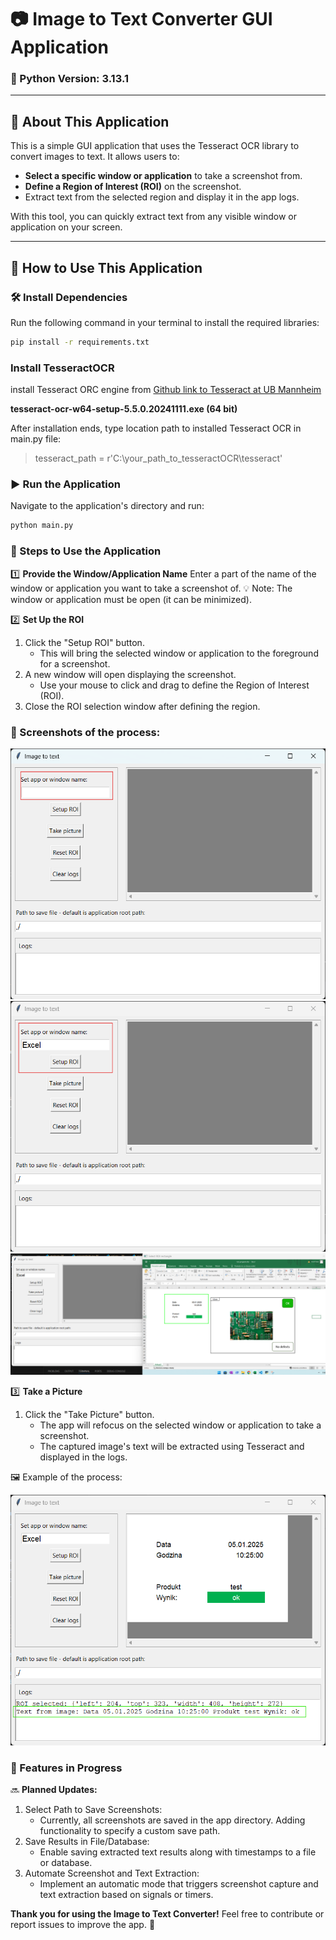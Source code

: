 # 📷 Image to Text Converter GUI Application

### 🐍 Python Version: 3.13.1

---

## 🌟 About This Application

This is a simple GUI application that uses the Tesseract OCR library to convert images to text. It allows users to:

- **Select a specific window or application** to take a screenshot from.
- **Define a Region of Interest (ROI)** on the screenshot.
- Extract text from the selected region and display it in the app logs.

With this tool, you can quickly extract text from any visible window or application on your screen.

---

## 🚀 How to Use This Application

### 🛠️ Install Dependencies

Run the following command in your terminal to install the required libraries:

```bash
pip install -r requirements.txt
```

### Install TesseractOCR

install Tesseract ORC engine from 
[Github link to Tesseract at UB Mannheim](https://github.com/UB-Mannheim/tesseract/wiki)

**tesseract-ocr-w64-setup-5.5.0.20241111.exe (64 bit)**

After installation ends, type location path to installed Tesseract OCR in main.py file:

> tesseract_path = r'C:\your_path_to_tesseractOCR\tesseract'


### ▶️ Run the Application

Navigate to the application's directory and run:
```bash
python main.py
```

### 📝 Steps to Use the Application

1️⃣ **Provide the Window/Application Name**
Enter a part of the name of the window or application you want to take a screenshot of.
💡 Note: The window or application must be open (it can be minimized).


2️⃣ **Set Up the ROI**
1. Click the "Setup ROI" button.
    - This will bring the selected window or application to the foreground for a screenshot.
2. A new window will open displaying the screenshot.
    - Use your mouse to click and drag to define the Region of Interest (ROI).
3. Close the ROI selection window after defining the region.


### 📸 Screenshots of the process:

![Provide app or window name](/picture/pic1.png)
![Click setup ROI](/picture/pic2.png)
![Chose region of interest](/picture/pic3.png)


3️⃣ **Take a Picture**
1. Click the "Take Picture" button.
    - The app will refocus on the selected window or application to take a screenshot.
    - The captured image's text will be extracted using Tesseract and displayed in the logs.

🖼️ Example of the process:

![Example of converting img to text](/picture/pic4.png)


### 🔧 Features in Progress

🔜 **Planned Updates:**
1. Select Path to Save Screenshots:
    - Currently, all screenshots are saved in the app directory. Adding functionality to specify a custom save path.
2. Save Results in File/Database:
    - Enable saving extracted text results along with timestamps to a file or database.
3. Automate Screenshot and Text Extraction:
    - Implement an automatic mode that triggers screenshot capture and text extraction based on signals or timers.


**Thank you for using the Image to Text Converter!**
Feel free to contribute or report issues to improve the app. 🤝

